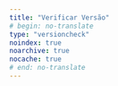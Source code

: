 ```yaml
---
title: "Verificar Versão"
# begin: no-translate
type: "versioncheck"
noindex: true
noarchive: true
nocache: true
# end: no-translate
---
```


